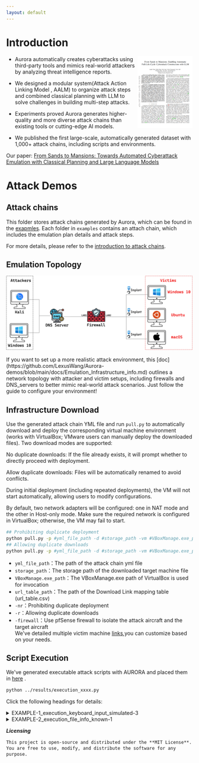 ```yaml
---
layout: default
---
```


# Introduction
<p><a href="https://arxiv.org/pdf/2407.16928"><img alt="Paper thumbnail" align="right" width="150" src="assets/images/First_page.png"></a></p>

- Aurora automatically creates cyberattacks using third-party tools and mimics real-world attackers by analyzing threat intelligence reports.

- We designed a modular system(Attack Action Linking Model , AALM) to organize attack steps and combined classical planning with LLM to solve challenges in building multi-step attacks.
  
- Experiments proved Aurora generates higher-quality and more diverse attack chains than existing tools or cutting-edge AI models.
 
- We published the first large-scale, automatically generated dataset with 1,000+ attack chains, including scripts and environments.
  
Our paper: [From Sands to Mansions: Towards Automated Cyberattack Emulation with Classical Planning and Large Language Models](https://arxiv.org/pdf/2407.16928)

# Attack Demos

## Attack chains
This folder stores attack chains generated by Aurora, which can be found in the [exapmles](https://github.com/LexusWang/Aurora-demos/tree/main/examples). Each folder in `examples` contains an attach chain, which includes the emulation plan details and attack steps.

For more details, please refer to the [introduction to attack chains](https://github.com/LexusWang/Aurora-demos/blob/main/docs/attack_chain_introduction.md).

## Emulation Topology
<p align="center">
  <img width="800" src="assets/images/the%20emulation%20infrastructure.jpg" alt="cli output"/>
</p>
If you want to set up a more realistic attack environment, this [doc](https://github.com/LexusWang/Aurora-demos/blob/main/docs/Emulation_Infrastructure_info.md) outlines a network topology with attacker and victim setups, including firewalls and DNS_servers to better mimic real-world attack scenarios. Just follow the guide to configure your environment! 

## Infrastructure Download
Use the generated attack chain YML file and run `pull.py` to automatically download and deploy the corresponding virtual machine environment (works with VirtualBox; VMware users can manually deploy the downloaded files).
Two download modes are supported:

No duplicate downloads: If the file already exists, it will prompt whether to directly proceed with deployment.

Allow duplicate downloads: Files will be automatically renamed to avoid conflicts.

During initial deployment (including repeated deployments), the VM will not start automatically, allowing users to modify configurations.

By default, two network adapters will be configured: one in NAT mode and the other in Host-only mode. Make sure the required network is configured in VirtualBox; otherwise, the VM may fail to start.

``` bash
## Prohibiting duplicate deployment
python pull.py -p #yml_file_path -d #storage_path -vm #VBoxManage.exe_path --url_table #url_table_path -nr -firewall #yes/no
## Allowing duplicate downloads
python pull.py -p #yml_file_path -d #storage_path -vm #VBoxManage.exe_path --url_table #url_table_path -r -firewall #yes/no
```
- `yml_file_path`：The path of the attack chain yml file  
- `storage_path`：The storage path of the downloaded target machine file  
- `VBoxManage.exe_path`：The VBoxManage.exe path of VirtualBox is used for invocation  
- `url_table_path`：The path of the Download Link mapping table (url_table.csv)  
- `-nr`：Prohibiting duplicate deployment  
- `-r`：Allowing duplicate downloads  
- `-firewall`：Use pfSense firewall to isolate the attack aircraft and the target aircraft  
We've detailed multiple victim machine [links](https://github.com/LexusWang/Aurora-demos/blob/main/docs/environment_introduction.md),you can customize based on your needs.

## Script Execution
We've generated executable attack scripts with AURORA and placed them in [here](https://github.com/LexusWang/Aurora-demos/tree/main/attack_execution_scripts) .

```bash
python ../results/execution_xxxx.py
```
Click the following headings for details:
<details>
<summary>EXAMPLE-1_execution_keyboard_input_simulated-3</summary>

This attack plan uses `Metasploit` and `Sliver` tools to compromise Windows systems. First, a listener is established to capture incoming connections. A malicious `Sliver` payload is then created and delivered by tricking the victim into downloading/running it, granting remote access. Finally, this access is leveraged to deploy a stealthy `Meterpreter` payload via `Sliver` for data exfiltration (`keyboard input simulation`)
<p align="center">
  <img width="800" src="assets/images/example1.gif" alt="cli output"/>
</p>

</details>

<details>
<summary>EXAMPLE-2_execution_file_info_known-1</summary>

This attack simulation targets Windows systems using `Sliver` and `Metasploit`. It starts by creating a `Sliver` implant (malicious.exe) and tricking the victim into downloading/running it as Administrator. This grants attackers an elevated `Sliver` C2 session. Next, a `Metasploit` listener is set up to catch a reverse HTTPS payload ("meterpreter_reverse_http") deployed through `Sliver`, enabling a stealthy `Meterpreter` session. Finally, attackers use `Meterpreter` to search for sensitive files (like *.txt) on compromised machines.

<p align="center">
  <img width="800" src="assets/images/example2.gif" alt="cli output"/>
</p>
</details>



**_Licensing_**
```
This project is open-source and distributed under the **MIT License**. You are free to use, modify, and distribute the software for any purpose.  
```

